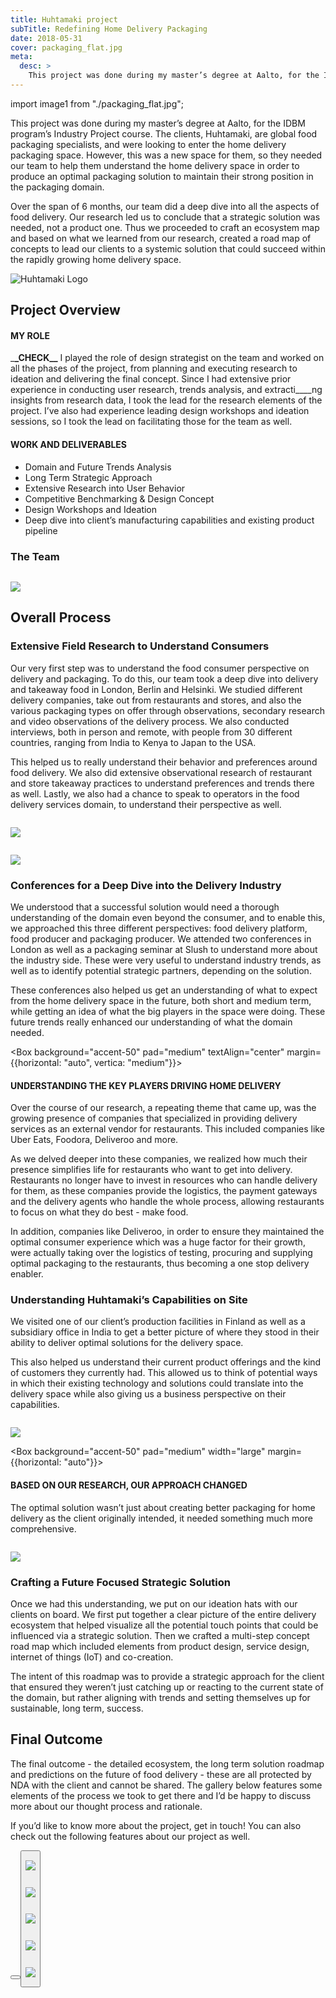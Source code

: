 ```yaml
---
title: Huhtamaki project
subTitle: Redefining Home Delivery Packaging
date: 2018-05-31
cover: packaging_flat.jpg
meta:
  desc: >
    This project was done during my master’s degree at Aalto, for the IDBM program’s Industry Project course. The clients, Huhtamaki, are global food packaging specialists, and were looking to enter the home delivery packaging space.  However, this was a new space for them, so they needed our team to help them understand the home delivery space in order to produce an optimal packaging solution to maintain their strong position in the packaging domain.
---
```


import image1 from "./packaging_flat.jpg";

This project was done during my master’s degree at Aalto, for the IDBM program’s Industry Project course. The clients, Huhtamaki, are global food packaging specialists, and were looking to enter the home delivery packaging space. However, this was a new space for them, so they needed our team to help them understand the home delivery space in order to produce an optimal packaging solution to maintain their strong position in the packaging domain.

Over the span of 6 months, our team did a deep dive into all the aspects of food delivery. Our research led us to conclude that a strategic solution was needed, not a product one. Thus we proceeded to craft an ecosystem map and based on what we learned from our research, created a road map of concepts to lead our clients to a systemic solution that could succeed within the rapidly growing home delivery space.

![Huhtamaki Logo](Huhta-Logo.png)

## Project Overview

<Box direction="row" gap="large">
<Box basis="1/2">

#### MY ROLE

\_**\_CHECK\_\_** I played the role of design strategist on the team and worked on all the phases of the project, from planning and executing research to ideation and delivering the final concept. Since I had extensive prior experience in conducting user research, trends analysis, and extracti\_\_\_\_ng insights from research data, I took the lead for the research elements of the project. I’ve also had experience leading design workshops and ideation sessions, so I took the lead on facilitating those for the team as well.

</Box>
<Box basis="1/2">

#### WORK AND DELIVERABLES

- Domain and Future Trends Analysis
- Long Term Strategic Approach
- Extensive Research into User Behavior
- Competitive Benchmarking & Design Concept
- Design Workshops and Ideation
- Deep dive into client’s manufacturing capabilities and existing product pipeline

</Box>
</Box>

### The Team

<Image caption="From L to R - Varya Stepanova, Adithya Varadarajan, Juho Viironen, Jialai Qian. We were a wonderfully diverse and multidisciplinary team with a mix of backgrounds ranging from a design strategist to a packaging designer and a material science expert.">

![](Huhtamaki_Team.jpg)

</Image>

## Overall Process

<Box direction="row" gap="medium">
<Box flex={true}>

### Extensive Field Research to Understand Consumers

Our very first step was to understand the food consumer perspective on delivery and packaging. To do this, our team took a deep dive into delivery and takeaway food in London, Berlin and Helsinki. We studied different delivery companies, take out from restaurants and stores, and also the various packaging types on offer through observations, secondary research and video observations of the delivery process. We also conducted interviews, both in person and remote, with people from 30 different countries, ranging from India to Kenya to Japan to the USA.

This helped us to really understand their behavior and preferences around food delivery. We also did extensive observational research of restaurant and store takeaway practices to understand preferences and trends there as well. Lastly, we also had a chance to speak to operators in the food delivery services domain, to understand their perspective as well.

</Box>
<Box flex={{"grow": 1}}  margin={{top: "medium"}} pad="small">
<Image >

![](Huhtamaki_Research.jpg)

</Image>
</Box>
</Box>

<Box direction="row" gap="medium">
<Box flex={{"grow": 1}} margin={{top: "medium"}} pad="small">
<Image>

![](Huhtamaki_Conferences.jpg)

</Image>
</Box>
<Box  flex={true}>

### Conferences for a Deep Dive into the Delivery Industry

We understood that a successful solution would need a thorough understanding of the domain even beyond the consumer, and to enable this, we approached this three different perspectives: food delivery platform, food producer and packaging producer. We attended two conferences in London as well as a packaging seminar at Slush to understand more about the industry side. These were very useful to understand industry trends, as well as to identify potential strategic partners, depending on the solution.

These conferences also helped us get an understanding of what to expect from the home delivery space in the future, both short and medium term, while getting an idea of what the big players in the space were doing. These future trends really enhanced our understanding of what the domain needed.

</Box>
</Box>

<Box background="accent-50" pad="medium" textAlign="center" margin={{horizontal: "auto", vertica: "medium"}}>

#### UNDERSTANDING THE KEY PLAYERS DRIVING HOME DELIVERY

<Paragraph standout>Over the course of our research, a repeating theme that came up, was the growing presence of companies that specialized in providing delivery services as an external vendor for restaurants. This included companies like Uber Eats, Foodora, Deliveroo and more.</Paragraph>

<Paragraph standout>As we delved deeper into these companies, we realized how much their presence simplifies life for restaurants who want to get into delivery. Restaurants no longer have to invest in resources who can handle delivery for them, as these companies provide the logistics, the payment gateways and the delivery agents who handle the whole process, allowing restaurants to focus on what they do best - make food.</Paragraph>

<Paragraph standout>In addition, companies like Deliveroo, in order to ensure they maintained the optimal consumer experience which was a huge factor for their growth, were actually taking over the logistics of testing, procuring and supplying optimal packaging to the restaurants, thus becoming a one stop delivery enabler.</Paragraph>
</Box>

<Box direction="row" gap="medium">

<Box  flex={true}>

### Understanding Huhtamaki’s Capabilities on Site

We visited one of our client’s production facilities in Finland as well as a subsidiary office in India to get a better picture of where they stood in their ability to deliver optimal solutions for the delivery space.

This also helped us understand their current product offerings and the kind of customers they currently had. This allowed us to think of potential ways in which their existing technology and solutions could translate into the delivery space while also giving us a business perspective on their capabilities.

</Box>
<Box flex={{"grow": 1}} margin={{top: "medium"}} pad="small">
<Image>

![](Huhtamaki_Factory.jpg)

</Image>
</Box>
</Box>

<Box background="accent-50" pad="medium" width="large" margin={{horizontal: "auto"}}>

#### BASED ON OUR RESEARCH, OUR APPROACH CHANGED

<Paragraph standout>The optimal solution wasn’t just about creating better packaging for home delivery as the client originally intended, it needed something much more comprehensive.</Paragraph>
</Box>

<Box direction="row" gap="medium">
<Box flex={{"grow": 1}} margin={{top: "medium"}} pad="small">
<Image>

![](Huhtamaki_Ideation.jpg)

</Image>
</Box>
<Box  flex={true}>

### Crafting a Future Focused Strategic Solution

Once we had this understanding, we put on our ideation hats with our clients on board. We first put together a clear picture of the entire delivery ecosystem that helped visualize all the potential touch points that could be influenced via a strategic solution. Then we crafted a multi-step concept road map which included elements from product design, service design, internet of things (IoT) and co-creation.

The intent of this roadmap was to provide a strategic approach for the client that ensured they weren’t just catching up or reacting to the current state of the domain, but rather aligning with trends and setting themselves up for sustainable, long term, success.

</Box>
</Box>

## Final Outcome

The final outcome - the detailed ecosystem, the long term solution roadmap and predictions on the future of food delivery - these are all protected by NDA with the client and cannot be shared. The gallery below features some elements of the process we took to get there and I’d be happy to discuss more about our thought process and rationale.

If you’d like to know more about the project, get in touch! You can also check out the following features about our project as well.

<Box direction="row" gap="medium" justify="around" direction="row" background="light-2" pad="xlarge" >

<Button primary href="https://www.huhtamaki.com/en/highlights/recent/understanding-food-delivery-on-a-local-level/" label="Huhtamaki Article"/>
<Button primary href="https://www.idbm.aalto.fi/industry-projects/2018/5/31/huhtamaki-idbm" label="IDBM Impact Feature"/>
</Box>

<Image>

![](all_trays.jpg)

</Image>

<Image>

![](packaging_stack.jpg)

</Image>

<Box direction="row" height="small">
<Box flex={true}>
<Image>

![](IMG_20180418_171029_v2.jpg)

</Image>
</Box>

<Box flex="true">
<Image>

![](Delivery-bike-storage.jpg)

</Image>
</Box>

<Box flex="true">
<Image>

![](Quantify-appetite.png)

</Image>
</Box>

</Box>
